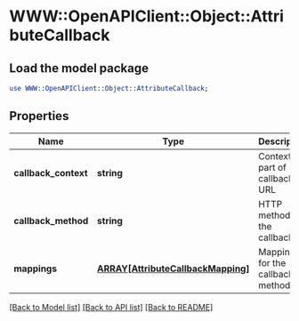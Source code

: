 # WWW::OpenAPIClient::Object::AttributeCallback

## Load the model package
```perl
use WWW::OpenAPIClient::Object::AttributeCallback;
```

## Properties
Name | Type | Description | Notes
------------ | ------------- | ------------- | -------------
**callback_context** | **string** | Context part of callback URL | 
**callback_method** | **string** | HTTP method of the callback | 
**mappings** | [**ARRAY[AttributeCallbackMapping]**](AttributeCallbackMapping.md) | Mappings for the callback method | 

[[Back to Model list]](../README.md#documentation-for-models) [[Back to API list]](../README.md#documentation-for-api-endpoints) [[Back to README]](../README.md)


